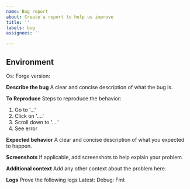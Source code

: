 ```yaml
---
name: Bug report
about: Create a report to help us improve
title: ''
labels: bug
assignees: ''

---
```


## Environment
Os:
Forge version:

**Describe the bug**
A clear and concise description of what the bug is.

**To Reproduce**
Steps to reproduce the behavior:
1. Go to '...'
2. Click on '....'
3. Scroll down to '....'
4. See error

**Expected behavior**
A clear and concise description of what you expected to happen.

**Screenshots**
If applicable, add screenshots to help explain your problem.

**Additional context**
Add any other context about the problem here.

**Logs**
Prove the following logs
Latest:
Debug:
Fml:
